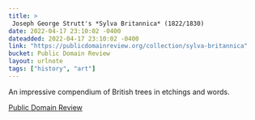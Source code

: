 ```yaml
---
title: > 
 Joseph George Strutt's *Sylva Britannica* (1822/1830)
date: 2022-04-17 23:10:02 -0400
dateadded: 2022-04-17 23:10:02 -0400
link: "https://publicdomainreview.org/collection/sylva-britannica"
bucket: Public Domain Review
layout: urlnote
tags: ["history", "art"]
--- 
```

An impressive compendium of British trees in etchings and words.
 <!-- end excerpt --> 
<div class='bucket'><a class='internal-link' href='/buckets/public-domain-review'>Public Domain Review</a></div> 
